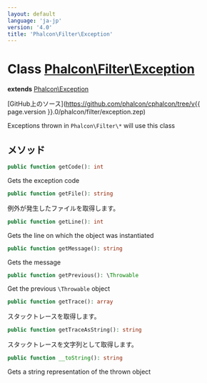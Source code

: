 ```yaml
---
layout: default
language: 'ja-jp'
version: '4.0'
title: 'Phalcon\Filter\Exception'
---
```

# Class [Phalcon\Filter\Exception](Phalcon_Filter_Exception)

**extends** [Phalcon\Exception](Phalcon_Exception)

[GitHub上のソース](https://github.com/phalcon/cphalcon/tree/v{{ page.version }}.0/phalcon/filter/exception.zep)

Exceptions thrown in `Phalcon\Filter\*` will use this class

## メソッド

```php
public function getCode(): int
```

Gets the exception code

```php
public function getFile(): string
```

例外が発生したファイルを取得します。

```php
public function getLine(): int
```

Gets the line on which the object was instantiated

```php
public function getMessage(): string
```

Gets the message

```php
public function getPrevious(): \Throwable
```

Get the previous `\Throwable` object

```php
public function getTrace(): array
```

スタックトレースを取得します。

```php
public function getTraceAsString(): string
```

スタックトレースを文字列として取得します。

```php
public function __toString(): string
```

Gets a string representation of the thrown object